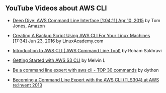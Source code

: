 ## YouTube Videos about AWS CLI

* <a target="_blank" href="https://www.youtube.com/watch?v=ZbgvG7yFoQI">Deep Dive: AWS Command Line Interface [1:04:11] Apr 10, 2015</a> by Tom Jones, Amazon

* <a target="_blank" href="https://www.youtube.com/watch?v=hdIlcu75_Lw">Creating A Backup Script Using AWS CLI For Your Linux Machines</a> [17:34] Jun 23, 2016 by LinuxAcademy.com

* <a target="_blank" href="https://www.youtube.com/watch?v=aC7F_ntezVk">Introduction to AWS CLI ( AWS Command Line Tool)</a>
by Roham Sakhravi

* <a target="_blank" href="https://www.youtube.com/watch?v=WrVqrvIQRAI">Getting Started with AWS S3 CLI</a> by Melvin L

* <a target="_blank" href="https://www.youtube.com/watch?v=7z05U5ShhXg">Be a command line expert with aws cli - TOP 30 commands</a> by dython

* <a target="_blank" href="https://www.youtube.com/watch?v=qiPt1NoyZm0">Becoming a Command Line Expert with the AWS CLI (TLS304) at AWS re:Invent 2013</a>
